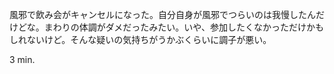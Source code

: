 風邪で飲み会がキャンセルになった。自分自身が風邪でつらいのは我慢したんだけどな。まわりの体調がダメだったみたい。いや、参加したくなかっただけかもしれないけど。そんな疑いの気持ちがうかぶくらいに調子が悪い。

3 min.

